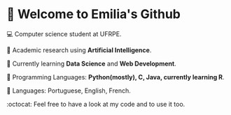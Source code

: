  # 🌸 Welcome to Emilia's Github 


:computer: Computer science student at UFRPE.


:microscope: Academic research using **Artificial Intelligence**.



:newspaper: Currently learning **Data Science** and **Web Development**.



:pushpin: Programming Languages: **Python(mostly), C, Java, currently learning R**.



:notebook_with_decorative_cover: Languages: Portuguese, English, French.







:octocat: Feel free to have a look at my code and to use it too.
<!--
**11emilia11/11emilia11** is a ✨ _special_ ✨ repository because its `README.md` (this file) appears on your GitHub profile.

Here are some ideas to get you started:

- 🔭 I’m currently working on ...
- 🌱 I’m currently learning ...
- 👯 I’m looking to collaborate on ...
- 🤔 I’m looking for help with ...
- 💬 Ask me about ...
- 📫 How to reach me: ...
- 😄 Pronouns: ...
- ⚡ Fun fact: ...
-->
